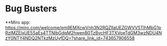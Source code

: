# Bug Busters
**Miro app: https://miro.com/welcome/em9EMXcwVnh3N2RQZllaUEZGWVV5TlhMbG1pRzlMZElxUE5SaEs4TTNlbGdqM2hwenB0TzBvcHF3TXVoeTdGM3wzNDU4NzY0NTY4NDQ2NTkzMzUyfDQ=?share_link_id=743657906558
